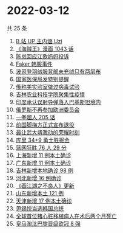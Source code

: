# 2022-03-12

共 25 条

<!-- BEGIN -->
<!-- 最后更新时间 Sat Mar 12 2022 15:07:14 GMT+0800 (China Standard Time) -->

1. [B 站 UP 主内涵 Uzi](https://www.zhihu.com/search?q=uzi)
1. [《海贼王》漫画 1043 话](https://www.zhihu.com/search?q=海贼王)
1. [陈岚回应江歌妈妈投诉](https://www.zhihu.com/search?q=江歌妈妈陈岚)
1. [Faker 韩服事件](https://www.zhihu.com/search?q=faker)
1. [波司登羽绒服背部未充绒只有两层布](https://www.zhihu.com/search?q=波司登羽绒服)
1. [国家医保局发特别提醒](https://www.zhihu.com/search?q=医保停用诈骗短信)
1. [俄称美实验室做过病毒试验](https://www.zhihu.com/search?q=蝙蝠新冠病毒样本试验)
1. [吉林农业科技学院聚集性疫情](https://www.zhihu.com/search?q=吉林农业科技学院疫情)
1. [印度承认误射导弹落入巴基斯坦境内](https://www.zhihu.com/search?q=印度误射导弹)
1. [俄罗斯不再参加欧洲委员会](https://www.zhihu.com/search?q=欧洲委员会)
1. [一拳超人 205 话](https://www.zhihu.com/search?q=一拳超人)
1. [前国脚梅方正式宣布退役](https://www.zhihu.com/search?q=梅方退役)
1. [最让武大靖激动的荣耀时刻](https://www.zhihu.com/search?q=武大靖)
1. [库里 34+9 勇士胜掘金](https://www.zhihu.com/search?q=勇士)
1. [篮网狂胜 76 人 29 分](https://www.zhihu.com/search?q=篮网)
1. [上海新增 11 例本土确诊](https://www.zhihu.com/search?q=上海疫情)
1. [广东新增 11 例本土确诊](https://www.zhihu.com/search?q=广东疫情)
1. [吉林新增本地确诊 98 例](https://www.zhihu.com/search?q=吉林疫情)
1. [河北新增 16 例确诊](https://www.zhihu.com/search?q=河北疫情)
1. [《画江湖之不良人》更新](https://www.zhihu.com/search?q=画江湖之不良人)
1. [山东新增本土 121 例](https://www.zhihu.com/search?q=山东疫情)
1. [天津新增 17 例本土确诊](https://www.zhihu.com/search?q=天津疫情)
1. [尹锡悦当选韩国总统](https://www.zhihu.com/search?q=韩国总统)
1. [全球首位猪心脏移植病人在术后两个月死亡](https://www.zhihu.com/search?q=猪心脏移植)
1. [皇马淘汰巴黎晋级欧冠 8 强](https://www.zhihu.com/search?q=皇马)

<!-- END -->

